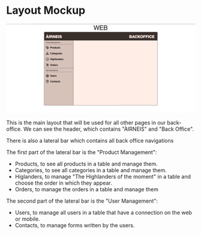 # Layout Mockup

![Layout Mockup](./images/layout.png)

This is the main layout that will be used for all other pages in our back-office.
We can see the header, which contains "ÀIRNEIS" and "Back Office".

There is also a lateral bar which contains all back office navigations

The first part of the lateral bar is the "Product Management":
- Products, to see all products in a table and manage them.
- Categories, to see all categories in a table and manage them.
- Higlanders, to manage "The Highlanders of the moment" in a table and choose the order in which they appear.
- Orders, to manage the orders in a table and manage them

The second part of the lateral bar is the "User Management":
- Users, to manage all users in a table that have a connection on the web or mobile.
- Contacts, to manage forms written by the users.
